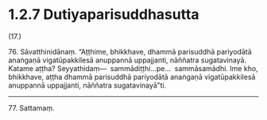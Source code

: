 # 1.2.7 Dutiyaparisuddhasutta

(17.)

76\. Sāvatthinidānaṃ. “Aṭṭhime, bhikkhave, dhammā parisuddhā pariyodātā anaṅgaṇā vigatūpakkilesā anuppannā uppajjanti, nāññatra sugatavinayā. Katame aṭṭha? Seyyathidaṃ—  sammādiṭṭhi…pe…  sammāsamādhi. Ime kho, bhikkhave, aṭṭha dhammā parisuddhā pariyodātā anaṅgaṇā vigatūpakkilesā anuppannā uppajjanti, nāññatra sugatavinayā”ti.

---

77\. Sattamaṃ.

